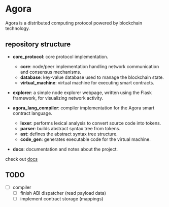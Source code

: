 # Agora

Agora is a distributed computing protocol powered by blockchain technology.

## repository structure

- **core_protocol**:  core protocol implementation.
    - **core**: node/peer implementation handling network communication and consensus mechanisms.
    - **database**: key-value database used to manage the blockchain state.
    - **virtual_machine**: virtual machine for executing smart contracts.
    
- **explorer**: a simple node explorer webpage, written using the Flask framework, for visualizing network activity.

- **agora_lang_compiler**: compiler implementation for the Agora smart contract language.
    - **lexer**: performs lexical analysis to convert source code into tokens.
    - **parser**: builds abstract syntax tree from tokens.
    - **ast**: defines the abstract syntax tree structure.
    - **code_gen**: generates executable code for the virtual machine.

- **docs**: documentation and notes about the project.

check out [docs](./docs/README.md)

## TODO

- [ ] compiler
    - [ ] finish ABI dispatcher (read payload data)
    - [ ] implement contract storage (mappings)